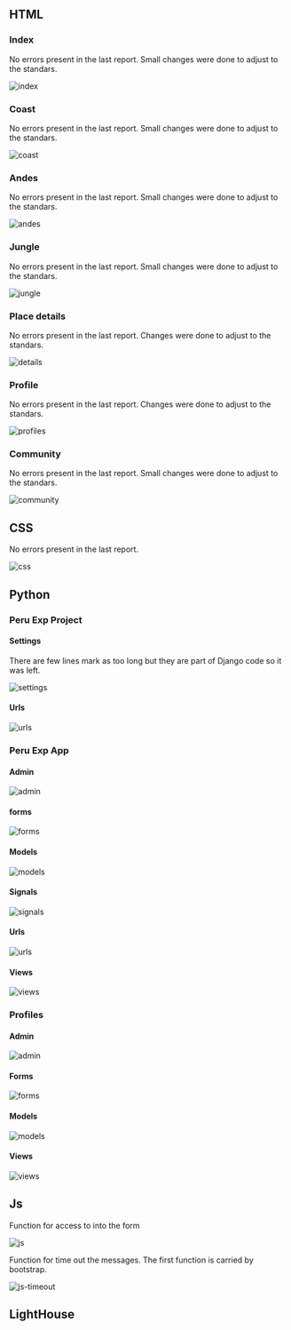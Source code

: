 ## HTML

### Index
No errors present in the last report. Small changes were done to adjust to the standars.

![index](/readme_docs/readme_images/validation/w3%20index%20validation.png)

### Coast
No errors present in the last report. Small changes were done to adjust to the standars.

![coast](/readme_docs/readme_images/validation/w3%20coast%20validation.png)

### Andes
No errors present in the last report. Small changes were done to adjust to the standars.

![andes](/readme_docs/readme_images/validation/w3%20andes%20validation.png)

### Jungle
No errors present in the last report. Small changes were done to adjust to the standars.

![jungle](/readme_docs/readme_images/validation/w3%20jungle%20validation.png)


### Place details
No errors present in the last report. Changes were done to adjust to the standars.

![details](/readme_docs/readme_images/validation/w3-information-validation.png)


### Profile
No errors present in the last report. Changes were done to adjust to the standars.

![profiles](/readme_docs/readme_images/validation/w3-profile-validation%20.png)

### Community
No errors present in the last report. Small changes were done to adjust to the standars.

![community](/readme_docs/readme_images/validation/w3%20community%20validation.png)


## CSS
No errors present in the last report.

![css](/readme_docs/readme_images/validation/w3%20CSS%20validation.png)

## Python

### Peru Exp Project

#### Settings
There are few lines mark as too long but they are part of Django code so it was left.

![settings](/readme_docs/readme_images/validation/pep8%20projects%20settings-lines%20too%20long%20left%20cause%20are%20django%20generated.png)

#### Urls

![urls](/readme_docs/readme_images/validation/pep8%20project%20urls%20validation.png)

### Peru Exp App

#### Admin

![admin](/readme_docs/readme_images/validation/pep8%20exp_app%20admin%20validation.png)

#### forms

![forms](/readme_docs/readme_images/validation/pep8%20exp_app%20forms%20validation.png)

#### Models

![models](/readme_docs/readme_images/validation/pep8%20exp_app%20models%20validation.png)

#### Signals

![signals](/readme_docs/readme_images/validation/pep8%20exp_app%20signals%20validation.png)

#### Urls

![urls](/readme_docs/readme_images/validation/pep8%20exp_app%20urls%20validation.png)

#### Views

![views](/readme_docs/readme_images/validation/pep8%20views%20validation.png)


### Profiles

#### Admin

![admin](/readme_docs/readme_images/validation/pep8%20profiles%20admin%20validation.png)

#### Forms

![forms](/readme_docs/readme_images/validation/pep8%20profiles%20forms%20validation.png)

#### Models

![models](/readme_docs/readme_images/validation/pep8%20profiles%20models%20validation.png)

#### Views

![views](/readme_docs/readme_images/validation/pep8%20views%20validation.png)


## Js
Function for access to into the form 

![js](/readme_docs/readme_images/validation/Js%20Hint%20form%20validation.png)

Function for time out the messages. The first function is carried by bootstrap.

![js-timeout](/readme_docs/readme_images/validation/Js%20Hint%20time%20out%20validation.png)




## LightHouse


